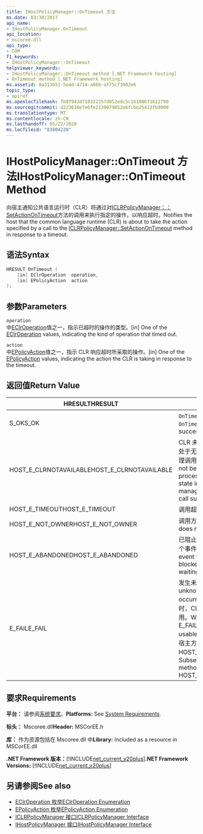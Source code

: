 ```yaml
---
title: IHostPolicyManager::OnTimeout 方法
ms.date: 03/30/2017
api_name:
- IHostPolicyManager.OnTimeout
api_location:
- mscoree.dll
api_type:
- COM
f1_keywords:
- IHostPolicyManager::OnTimeout
helpviewer_keywords:
- IHostPolicyManager::OnTimeout method [.NET Framework hosting]
- OnTimeout method [.NET Framework hosting]
ms.assetid: 0a313b51-5e4d-4714-a86b-af75cf3902e6
topic_type:
- apiref
ms.openlocfilehash: fb0f943d710322257d052edc5c16108671622790
ms.sourcegitcommit: d223616e7e6fe2139079052e6fcbe25413fb9900
ms.translationtype: MT
ms.contentlocale: zh-CN
ms.lasthandoff: 05/22/2020
ms.locfileid: "83804220"
---
```

# <a name="ihostpolicymanagerontimeout-method"></a><span data-ttu-id="4275a-102">IHostPolicyManager::OnTimeout 方法</span><span class="sxs-lookup"><span data-stu-id="4275a-102">IHostPolicyManager::OnTimeout Method</span></span>
<span data-ttu-id="4275a-103">向宿主通知公共语言运行时（CLR）将通过对[ICLRPolicyManager：： SetActionOnTimeout](iclrpolicymanager-setactionontimeout-method.md)方法的调用来执行指定的操作，以响应超时。</span><span class="sxs-lookup"><span data-stu-id="4275a-103">Notifies the host that the common language runtime (CLR) is about to take the action specified by a call to the [ICLRPolicyManager::SetActionOnTimeout](iclrpolicymanager-setactionontimeout-method.md) method in response to a timeout.</span></span>  
  
## <a name="syntax"></a><span data-ttu-id="4275a-104">语法</span><span class="sxs-lookup"><span data-stu-id="4275a-104">Syntax</span></span>  
  
```cpp  
HRESULT OnTimeout (  
    [in] EClrOperation  operation,
    [in] EPolicyAction  action  
);  
```  
  
## <a name="parameters"></a><span data-ttu-id="4275a-105">参数</span><span class="sxs-lookup"><span data-stu-id="4275a-105">Parameters</span></span>  
 `operation`  
 <span data-ttu-id="4275a-106">中[EClrOperation](eclroperation-enumeration.md)值之一，指示已超时的操作的类型。</span><span class="sxs-lookup"><span data-stu-id="4275a-106">[in] One of the [EClrOperation](eclroperation-enumeration.md) values, indicating the kind of operation that timed out.</span></span>  
  
 `action`  
 <span data-ttu-id="4275a-107">中[EPolicyAction](epolicyaction-enumeration.md)值之一，指示 CLR 响应超时所采取的操作。</span><span class="sxs-lookup"><span data-stu-id="4275a-107">[in] One of the [EPolicyAction](epolicyaction-enumeration.md) values, indicating the action the CLR is taking in response to the timeout.</span></span>  
  
## <a name="return-value"></a><span data-ttu-id="4275a-108">返回值</span><span class="sxs-lookup"><span data-stu-id="4275a-108">Return Value</span></span>  
  
|<span data-ttu-id="4275a-109">HRESULT</span><span class="sxs-lookup"><span data-stu-id="4275a-109">HRESULT</span></span>|<span data-ttu-id="4275a-110">说明</span><span class="sxs-lookup"><span data-stu-id="4275a-110">Description</span></span>|  
|-------------|-----------------|  
|<span data-ttu-id="4275a-111">S_OK</span><span class="sxs-lookup"><span data-stu-id="4275a-111">S_OK</span></span>|<span data-ttu-id="4275a-112">`OnTimeout`已成功返回。</span><span class="sxs-lookup"><span data-stu-id="4275a-112">`OnTimeout` returned successfully.</span></span>|  
|<span data-ttu-id="4275a-113">HOST_E_CLRNOTAVAILABLE</span><span class="sxs-lookup"><span data-stu-id="4275a-113">HOST_E_CLRNOTAVAILABLE</span></span>|<span data-ttu-id="4275a-114">CLR 未加载到进程中，或 CLR 处于无法运行托管代码或成功处理调用的状态。</span><span class="sxs-lookup"><span data-stu-id="4275a-114">The CLR has not been loaded into a process, or the CLR is in a state in which it cannot run managed code or process the call successfully.</span></span>|  
|<span data-ttu-id="4275a-115">HOST_E_TIMEOUT</span><span class="sxs-lookup"><span data-stu-id="4275a-115">HOST_E_TIMEOUT</span></span>|<span data-ttu-id="4275a-116">调用超时。</span><span class="sxs-lookup"><span data-stu-id="4275a-116">The call timed out.</span></span>|  
|<span data-ttu-id="4275a-117">HOST_E_NOT_OWNER</span><span class="sxs-lookup"><span data-stu-id="4275a-117">HOST_E_NOT_OWNER</span></span>|<span data-ttu-id="4275a-118">调用方不拥有该锁。</span><span class="sxs-lookup"><span data-stu-id="4275a-118">The caller does not own the lock.</span></span>|  
|<span data-ttu-id="4275a-119">HOST_E_ABANDONED</span><span class="sxs-lookup"><span data-stu-id="4275a-119">HOST_E_ABANDONED</span></span>|<span data-ttu-id="4275a-120">已阻止的线程或纤程正在等待某个事件时，该事件被取消。</span><span class="sxs-lookup"><span data-stu-id="4275a-120">An event was canceled while a blocked thread or fiber was waiting on it.</span></span>|  
|<span data-ttu-id="4275a-121">E_FAIL</span><span class="sxs-lookup"><span data-stu-id="4275a-121">E_FAIL</span></span>|<span data-ttu-id="4275a-122">发生未知的灾难性故障。</span><span class="sxs-lookup"><span data-stu-id="4275a-122">An unknown catastrophic failure occurred.</span></span> <span data-ttu-id="4275a-123">当方法返回 E_FAIL 时，CLR 在该进程内将不再可用。</span><span class="sxs-lookup"><span data-stu-id="4275a-123">When a method returns E_FAIL, the CLR is no longer usable within the process.</span></span> <span data-ttu-id="4275a-124">对宿主方法的后续调用会返回 HOST_E_CLRNOTAVAILABLE。</span><span class="sxs-lookup"><span data-stu-id="4275a-124">Subsequent calls to hosting methods return HOST_E_CLRNOTAVAILABLE.</span></span>|  
  
## <a name="requirements"></a><span data-ttu-id="4275a-125">要求</span><span class="sxs-lookup"><span data-stu-id="4275a-125">Requirements</span></span>  
 <span data-ttu-id="4275a-126">**平台：** 请参阅[系统要求](../../get-started/system-requirements.md)。</span><span class="sxs-lookup"><span data-stu-id="4275a-126">**Platforms:** See [System Requirements](../../get-started/system-requirements.md).</span></span>  
  
 <span data-ttu-id="4275a-127">**标头：** Mscoree.dll</span><span class="sxs-lookup"><span data-stu-id="4275a-127">**Header:** MSCorEE.h</span></span>  
  
 <span data-ttu-id="4275a-128">**库：** 作为资源包括在 Mscoree.dll 中</span><span class="sxs-lookup"><span data-stu-id="4275a-128">**Library:** Included as a resource in MSCorEE.dll</span></span>  
  
 <span data-ttu-id="4275a-129">**.NET Framework 版本：**[!INCLUDE[net_current_v20plus](../../../../includes/net-current-v20plus-md.md)]</span><span class="sxs-lookup"><span data-stu-id="4275a-129">**.NET Framework Versions:** [!INCLUDE[net_current_v20plus](../../../../includes/net-current-v20plus-md.md)]</span></span>  
  
## <a name="see-also"></a><span data-ttu-id="4275a-130">另请参阅</span><span class="sxs-lookup"><span data-stu-id="4275a-130">See also</span></span>

- [<span data-ttu-id="4275a-131">EClrOperation 枚举</span><span class="sxs-lookup"><span data-stu-id="4275a-131">EClrOperation Enumeration</span></span>](eclroperation-enumeration.md)
- [<span data-ttu-id="4275a-132">EPolicyAction 枚举</span><span class="sxs-lookup"><span data-stu-id="4275a-132">EPolicyAction Enumeration</span></span>](epolicyaction-enumeration.md)
- [<span data-ttu-id="4275a-133">ICLRPolicyManager 接口</span><span class="sxs-lookup"><span data-stu-id="4275a-133">ICLRPolicyManager Interface</span></span>](iclrpolicymanager-interface.md)
- [<span data-ttu-id="4275a-134">IHostPolicyManager 接口</span><span class="sxs-lookup"><span data-stu-id="4275a-134">IHostPolicyManager Interface</span></span>](ihostpolicymanager-interface.md)
